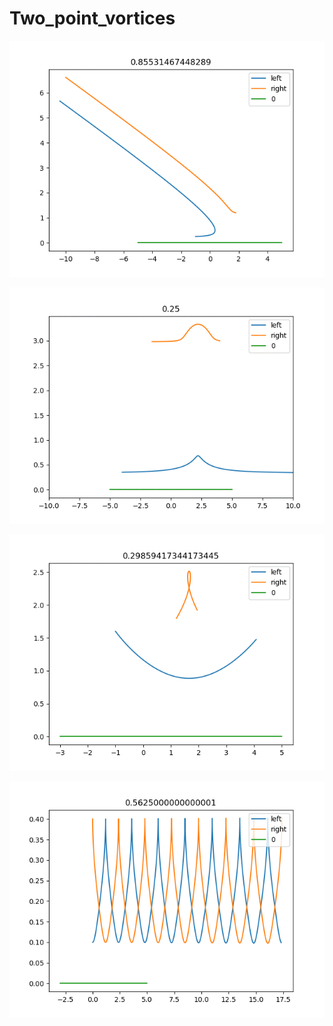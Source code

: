 # Two_point_vortices
![](https://github.com/Enthazy/Two_point_vortices/blob/master/bif3.gif)

![](https://github.com/Enthazy/Two_point_vortices/blob/main/gif4.gif)

![](https://github.com/Enthazy/Two_point_vortices/blob/master/bif4.gif)

![](https://github.com/Enthazy/Two_point_vortices/blob/master/bif5.gif)
